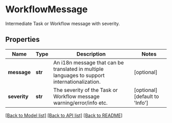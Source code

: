# WorkflowMessage

Intermediate Task or Workflow message with severity. 
## Properties
Name | Type | Description | Notes
------------ | ------------- | ------------- | -------------
**message** | **str** | An i18n message that can be translated in multiple languages to support internationalization.   | [optional] 
**severity** | **str** | The severity of the Task or Workflow message warning/error/info etc.    | [optional] [default to 'Info']

[[Back to Model list]](../README.md#documentation-for-models) [[Back to API list]](../README.md#documentation-for-api-endpoints) [[Back to README]](../README.md)


